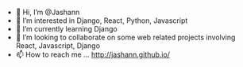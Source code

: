 - 👋 Hi, I’m @Jashann
- 👀 I’m interested in Django, React, Python, Javascript
- 🌱 I’m currently learning Django
- 💞️ I’m looking to collaborate on some web related projects involving React, Javascript, Django
- 📫 How to reach me ... http://jashann.github.io/
